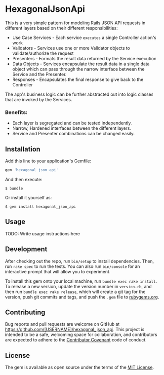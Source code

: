 # HexagonalJsonApi

This is a very simple pattern for modeling Rails JSON API requests in different layers based on their different responsibilities:
* Use Case Services - Each service `executes` a single Controller action's work
* Validators - Services use one or more Validator objects to validate/authorize the request
* Presenters - Formats the result data returned by the Service execution
* Data Objects - Services encapsulate the result data in a single data object which can pass through the narrow interface between the Service and the Presenter.
* Responses - Encapsulates the final response to give back to the Controller

The app's business logic can be further abstracted out into logic classes that are invoked by the Services.
 
### Benefits:
* Each layer is segregated and can be tested independently.
* Narrow, Hardened interfaces between the different layers.
* Service and Presenter combinations can be changed easily. 


## Installation

Add this line to your application's Gemfile:

```ruby
gem 'hexagonal_json_api'
```

And then execute:

    $ bundle

Or install it yourself as:

    $ gem install hexagonal_json_api

## Usage

TODO: Write usage instructions here

## Development

After checking out the repo, run `bin/setup` to install dependencies. Then, run `rake spec` to run the tests. You can also run `bin/console` for an interactive prompt that will allow you to experiment.

To install this gem onto your local machine, run `bundle exec rake install`. To release a new version, update the version number in `version.rb`, and then run `bundle exec rake release`, which will create a git tag for the version, push git commits and tags, and push the `.gem` file to [rubygems.org](https://rubygems.org).

## Contributing

Bug reports and pull requests are welcome on GitHub at https://github.com/[USERNAME]/hexagonal_json_api. This project is intended to be a safe, welcoming space for collaboration, and contributors are expected to adhere to the [Contributor Covenant](http://contributor-covenant.org) code of conduct.


## License

The gem is available as open source under the terms of the [MIT License](http://opensource.org/licenses/MIT).


